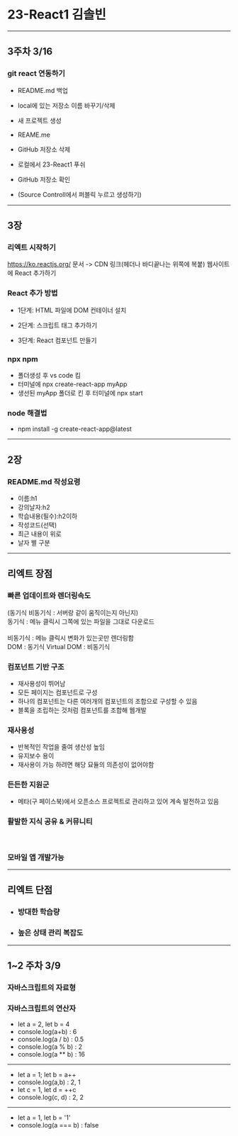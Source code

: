 # 23-React1 김솔빈


---
## 3주차 3/16
### git react 연동하기
* README.md 백업
* local에 있는 저장소 이름 바꾸기/삭제
* 새 프로젝트 생성
* REAME.me
* GitHub 저장소 삭제
* 로컬에서 23-React1 푸쉬
* GitHub 저장소 확인

* (Source Controll에서 퍼블릭 누르고 생성하기)
---
## 3장

### 리엑트 시작하기
https://ko.reactjs.org/
문서 -> CDN 링크(헤더나 바디끝나는 위쪽에 복붙)
웹사이트에 React 추가하기

### React 추가 방법
* 1단계: HTML 파일에 DOM 컨테이너 설치

* 2단계: 스크립트 태그 추가하기

* 3단계: React 컴포넌트 만들기

### npx npm
* 폴더생성 후 vs code 킴
* 터미널에 npx create-react-app myApp
* 생선된 myApp 폴더로 킨 후 터미널에 npx start

### node 해결법
* npm install -g create-react-app@latest
---
## 2장
### README.md 작성요령
* 이름:h1
* 강의날자:h2
* 학습내용(필수):h2이하
* 작성코드(선택)
* 최근 내용이 위로
* 날자 별 구분
---
## 리엑트 장점

### 빠른 업데이트와 렌더링속도

(동기식 비동기식 : 서버랑 같이 움직이는지 아닌지)<br>
동기식 : 메뉴 클릭시 그쪽에 있는 파일을 그대로 다운로드<br>    
비동기식 : 메뉴 클릭시 변화가 있는곳만 렌더링함  
DOM : 동기식 Virtual DOM : 비동기식  
### 컴포넌트 기반 구조 
* 재사용성이 뛰어남
* 모든 페이지는 컴포넌트로 구성
* 하나의 컴포넌트는 다른 여러개의 컴포넌트의 조합으로 구성할 수 있음
* 블록을 조립하는 것처럼 컴포넌트를 조합해 웹개발  

### 재사용성
* 반복적인 작업을 줄여 생산성 높임
* 유지보수 용이
* 재사용이 가능 하려면 해당 묘듈의 의존성이 없어야함

### 든든한 지원군
* 메타(구 페이스북)에서 오픈소스 프로젝트로 관리하고 있어 계속 발전하고 있음

### 활발한 지식 공유 & 커뮤니티
<br>

### 모바일 앱 개발가능
---

## 리엑트 단점

* ### 방대한 학습량

* ### 높은 상태 관리 복잡도
---



## 1~2 주차 3/9

### 자바스크립트의 자료형
### 자바스크립트의 연산자
* let a = 2, let b = 4
* console.log(a+b) : 6
* console.log(a / b) : 0.5
* console.log(a % b) : 2
* console.log(a ** b) : 16
---
* let a = 1; let b = a++
* console.log(a,b) : 2, 1
* let c = 1, let d = ++c
* console.log(c, d) : 2, 2
---
* let a = 1, let b = '1'
* console.log(a === b) : false


